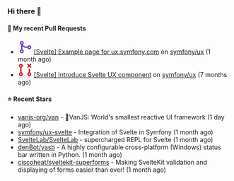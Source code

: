 ### Hi there 👋

#### 🔨 My recent Pull Requests

- ![](./assets/pr-merged.svg) [[Svelte] Example page for ux.symfony.com](https://github.com/symfony/ux/pull/795) on [symfony/ux](https://github.com/symfony/ux) (1 month ago)
- ![](./assets/pr-closed.svg) [[Svelte] Introduce Svelte UX component](https://github.com/symfony/ux/pull/498) on [symfony/ux](https://github.com/symfony/ux) (7 months ago)

#### ⭐ Recent Stars

- [vanjs-org/van](https://github.com/vanjs-org/van) - 🍦VanJS: World&#39;s smallest reactive UI framework (1 day ago)
- [symfony/ux-svelte](https://github.com/symfony/ux-svelte) - Integration of Svelte in Symfony (1 month ago)
- [SvelteLab/SvelteLab](https://github.com/SvelteLab/SvelteLab) - supercharged REPL for Svelte (1 month ago)
- [denBot/yasb](https://github.com/denBot/yasb) - A highly configurable cross-platform (Windows) status bar written in Python. (1 month ago)
- [ciscoheat/sveltekit-superforms](https://github.com/ciscoheat/sveltekit-superforms) - Making SvelteKit validation and displaying of forms easier than ever! (1 month ago)